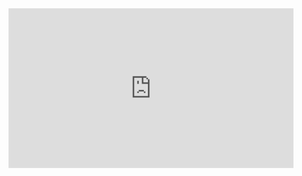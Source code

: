 <html lang="en">
  <head>
  <title>Hello world</title>
  <link rel="stylesheet" href="styles.css"> 
  </head>
  <body>
<iframe class="back" width="560" height="315" src="https://www.youtube.com/embed/PlFo3GRaLhM?si=xvuijBEVfA3OPVL2&autoplay=1&loop=1&" frameborder="0" allow="accelerometer; autoplay; clipboard-write; encrypted-media; gyroscope; picture-in-picture; web-share" referrerpolicy="strict-origin-when-cross-origin" allowfullscreen></iframe>
  </body>
</html>





